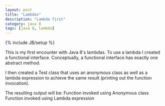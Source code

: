 ```yaml
---
layout: post
title: "Lambdas"
description: "Lambda first"
category: java 8
tags: [java 8, lambda]
---
```

{% include JB/setup %}

This is my first encounter with Java 8's lambdas. To use a lambda I created a functional interface. Conceptually, a functional interface has exactly one abstract method.

<script src="https://gist.github.com/wwillems/81860e7c2fb48207570b.js"></script>

I then created a Test class that uses an anonymous class as well as a lambda expression to achieve the same result (printing out the function invocation).

<script src="https://gist.github.com/wwillems/c7e4842628118e5687d2.js"></script>

The resulting output will be:
Function invoked using Anonymous class
Function invoked using Lambda expression

